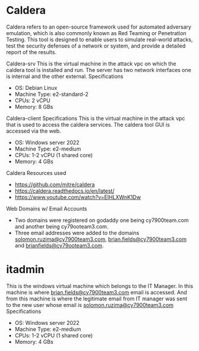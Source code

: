 # Caldera 
Caldera refers to an open-source framework used for automated adversary emulation, which is also commonly known as Red Teaming or Penetration Testing. This tool is designed to enable users to simulate real-world attacks, test the security defenses of a network or system, and provide a detailed report of the results.
    
  Caldera-srv 
    This is the virtual machine in the attack vpc on which the caldera tool is installed and run. The server has two network interfaces one is internal and the other external.
 Specifications
   * OS: Debian Linux
   * Machine Type: e2-standard-2
   * CPUs: 2 vCPU
   * Memory: 8 GBs
    
 Caldera-client
 Specifications
  This is the virtual machine in the attack vpc that is used to access the caldera services. The caldera tool GUI is accessed via the web.
  * OS: Windows server 2022
  * Machine Type: e2-medium
  * CPUs: 1-2 vCPU (1 shared core)
  * Memory: 4 GBs
  
Caldera Resources used
* https://github.com/mitre/caldera
* https://caldera.readthedocs.io/en/latest/
* https://www.youtube.com/watch?v=EIHLXWnK1Dw

Web Domains w/ Email Accounts
  - Two domains were registered on godaddy one being cy7900team.com and another being cy79ooteam3.com.
  - Three email addresses were added to the domains solomon.ruzima@cy7900team3.com, brian.fields@cy7900team3.com and brianfields@cy79ooteam3.com.


# itadmin
This is the windows virtual machine which belongs to the IT Manager. In this machine is where brian.fields@cy7900team3.com email is accessed. And from this machine is where the legitimate email from IT manager was sent to the new user whose email is solomon.ruzima@cy7900team3.com
Specifications
  * OS: Windows server 2022
  * Machine Type: e2-medium
  * CPUs: 1-2 vCPU (1 shared core)
  * Memory: 4 GBs
